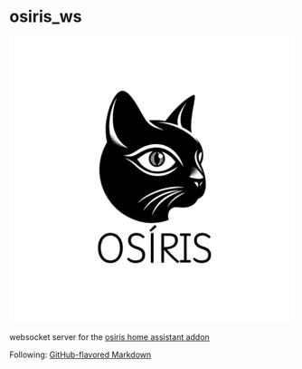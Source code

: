 # osiris_ws
![Osiris Logo](https://github.com/limberger/osiris_ws/blob/main/logo.png)

websocket server for the [osiris home assistant addon](https://github.com/limberger/osiris_hass_addon)


Following:
[GitHub-flavored Markdown](https://guides.github.com/features/mastering-markdown/)
